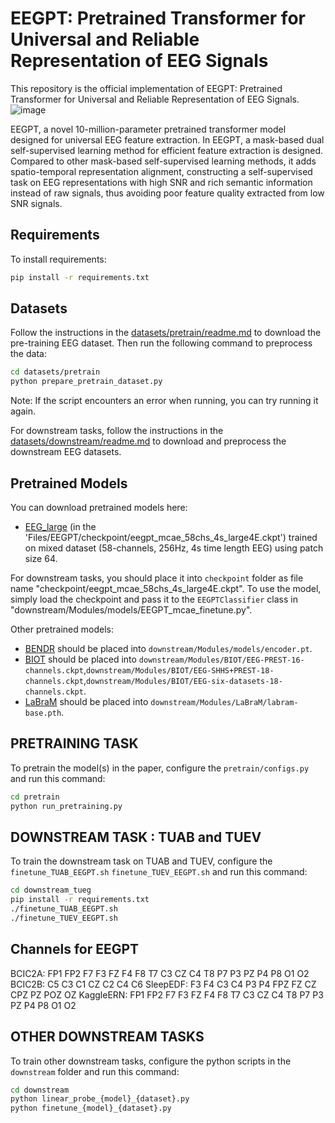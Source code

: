 # EEGPT: Pretrained Transformer for Universal and Reliable Representation of EEG Signals

This repository is the official implementation of EEGPT: Pretrained Transformer for Universal and Reliable Representation of EEG Signals. 
![image](figures/EEGPT.jpg)

EEGPT, a novel 10-million-parameter pretrained transformer model designed for universal EEG feature extraction. In EEGPT, a mask-based dual self-supervised learning method for efficient feature extraction is designed. Compared to other mask-based self-supervised learning methods, it adds spatio-temporal representation alignment, constructing a self-supervised task on EEG representations with high SNR and rich semantic information instead of raw signals, thus avoiding poor feature quality extracted from low SNR signals.

## Requirements

To install requirements:

```bash
pip install -r requirements.txt
```


## Datasets

Follow the instructions in the [datasets/pretrain/readme.md](datasets/pretrain/readme.md) to download the pre-training EEG dataset.
Then run the following command to preprocess the data:

```bash
cd datasets/pretrain
python prepare_pretrain_dataset.py
```
Note: If the script encounters an error when running, you can try running it again.

For downstream tasks, follow the instructions in the [datasets/downstream/readme.md](datasets/downstream/readme.md) to download and preprocess the downstream EEG datasets.

## Pretrained Models

You can download pretrained models here:

- [EEG_large](https://figshare.com/s/e37df4f8a907a866df4b) (in the 'Files/EEGPT/checkpoint/eegpt_mcae_58chs_4s_large4E.ckpt') trained on mixed dataset (58-channels, 256Hz, 4s time length EEG) using patch size 64. 

For downstream tasks, you should place it into `checkpoint` folder as file name "checkpoint/eegpt_mcae_58chs_4s_large4E.ckpt". To use the model, simply load the checkpoint and pass it to the `EEGPTClassifier` class in "downstream/Modules/models/EEGPT_mcae_finetune.py".

Other pretrained models:

- [BENDR](https://github.com/SPOClab-ca/BENDR) should be placed into `downstream/Modules/models/encoder.pt`.
- [BIOT](https://github.com/ycq091044/BIOT/tree/main/pretrained-models) should be placed into `downstream/Modules/BIOT/EEG-PREST-16-channels.ckpt`,`downstream/Modules/BIOT/EEG-SHHS+PREST-18-channels.ckpt`,`downstream/Modules/BIOT/EEG-six-datasets-18-channels.ckpt`.
- [LaBraM](https://github.com/935963004/LaBraM) should be placed into `downstream/Modules/LaBraM/labram-base.pth`.

## PRETRAINING TASK

To pretrain the model(s) in the paper, configure the `pretrain/configs.py` and run this command:

```bash
cd pretrain
python run_pretraining.py
```

## DOWNSTREAM TASK : TUAB and TUEV

To train the downstream task on TUAB and TUEV,
configure the `finetune_TUAB_EEGPT.sh` `finetune_TUEV_EEGPT.sh` and run this command:

```bash
cd downstream_tueg
pip install -r requirements.txt
./finetune_TUAB_EEGPT.sh
./finetune_TUEV_EEGPT.sh
```

## Channels for EEGPT
BCIC2A: FP1 FP2 F7 F3 FZ F4 F8 T7 C3 CZ C4 T8 P7 P3 PZ P4 P8 O1 O2 
BCIC2B: C5 C3 C1 CZ C2 C4 C6
SleepEDF: F3 F4 C3 C4 P3 P4 FPZ FZ CZ CPZ PZ POZ OZ
KaggleERN: FP1 FP2 F7 F3 FZ F4 F8 T7 C3 CZ C4 T8 P7 P3 PZ P4 P8 O1 O2

## OTHER DOWNSTREAM TASKS

To train other downstream tasks,
configure the python scripts in the `downstream` folder and run this command:

```bash
cd downstream
python linear_probe_{model}_{dataset}.py
python finetune_{model}_{dataset}.py
```

